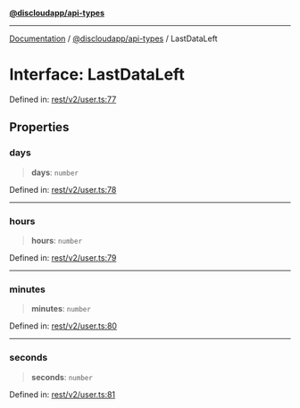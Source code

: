 [**@discloudapp/api-types**](../README.md)

***

[Documentation](../../../packages.md) / [@discloudapp/api-types](../README.md) / LastDataLeft

# Interface: LastDataLeft

Defined in: [rest/v2/user.ts:77](https://github.com/discloud/discloud.app/blob/1458affc9a022eb2fc5fe37e7b3b002130b2fdad/packages/api-types/rest/v2/user.ts#L77)

## Properties

### days

> **days**: `number`

Defined in: [rest/v2/user.ts:78](https://github.com/discloud/discloud.app/blob/1458affc9a022eb2fc5fe37e7b3b002130b2fdad/packages/api-types/rest/v2/user.ts#L78)

***

### hours

> **hours**: `number`

Defined in: [rest/v2/user.ts:79](https://github.com/discloud/discloud.app/blob/1458affc9a022eb2fc5fe37e7b3b002130b2fdad/packages/api-types/rest/v2/user.ts#L79)

***

### minutes

> **minutes**: `number`

Defined in: [rest/v2/user.ts:80](https://github.com/discloud/discloud.app/blob/1458affc9a022eb2fc5fe37e7b3b002130b2fdad/packages/api-types/rest/v2/user.ts#L80)

***

### seconds

> **seconds**: `number`

Defined in: [rest/v2/user.ts:81](https://github.com/discloud/discloud.app/blob/1458affc9a022eb2fc5fe37e7b3b002130b2fdad/packages/api-types/rest/v2/user.ts#L81)
